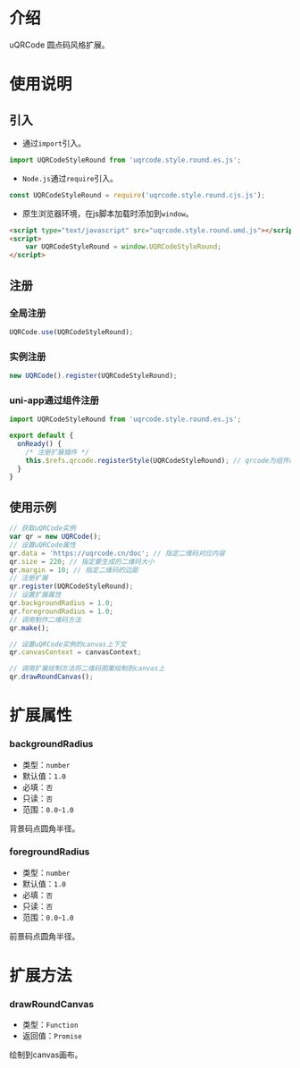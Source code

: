# 介绍

uQRCode 圆点码风格扩展。

# 使用说明

## 引入

- 通过`import`引入。
``` javascript
import UQRCodeStyleRound from 'uqrcode.style.round.es.js';
```

- `Node.js`通过`require`引入。
``` javascript
const UQRCodeStyleRound = require('uqrcode.style.round.cjs.js');
```

- 原生浏览器环境，在js脚本加载时添加到`window`。
``` html
<script type="text/javascript" src="uqrcode.style.round.umd.js"></script>
<script>
    var UQRCodeStyleRound = window.UQRCodeStyleRound;
</script>
```

## 注册

### 全局注册

```javascript
UQRCode.use(UQRCodeStyleRound);
```

### 实例注册

```javascript
new UQRCode().register(UQRCodeStyleRound);
```

### uni-app通过组件注册

```javascript
import UQRCodeStyleRound from 'uqrcode.style.round.es.js';

export default {
  onReady() {
    /* 注册扩展插件 */
    this.$refs.qrcode.registerStyle(UQRCodeStyleRound); // qrcode为组件的ref名称
  }
}
```

## 使用示例

```javascript
// 获取uQRCode实例
var qr = new UQRCode();
// 设置uQRCode属性
qr.data = 'https://uqrcode.cn/doc'; // 指定二维码对应内容
qr.size = 220; // 指定要生成的二维码大小
qr.margin = 10; // 指定二维码的边距
// 注册扩展
qr.register(UQRCodeStyleRound);
// 设置扩展属性
qr.backgroundRadius = 1.0;
qr.foregroundRadius = 1.0;
// 调用制作二维码方法
qr.make();

// 设置uQRCode实例的canvas上下文
qr.canvasContext = canvasContext;

// 调用扩展绘制方法将二维码图案绘制到canvas上
qr.drawRoundCanvas();
```

# 扩展属性

### backgroundRadius

- 类型：`number`
- 默认值：`1.0`
- 必填：`否`
- 只读：`否`
- 范围：`0.0`-`1.0`

背景码点圆角半径。

### foregroundRadius

- 类型：`number`
- 默认值：`1.0`
- 必填：`否`
- 只读：`否`
- 范围：`0.0`-`1.0`

前景码点圆角半径。

# 扩展方法

### drawRoundCanvas

- 类型：`Function`
- 返回值：`Promise`

绘制到canvas画布。